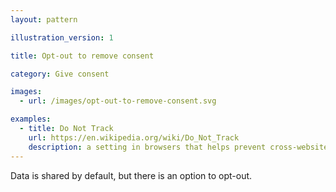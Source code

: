 ```yaml
---
layout: pattern

illustration_version: 1

title: Opt-out to remove consent

category: Give consent

images:
  - url: /images/opt-out-to-remove-consent.svg

examples:
  - title: Do Not Track
    url: https://en.wikipedia.org/wiki/Do_Not_Track
    description: a setting in browsers that helps prevent cross-website tracking. Some browsers have Do Not Track turned on by default.
---
```


Data is shared by default, but there is an option to opt-out.
